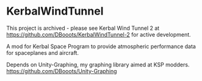 # KerbalWindTunnel

This project is archived - please see Kerbal Wind Tunnel 2 at https://github.com/DBooots/KerbalWindTunnel-2 for active development.

A mod for Kerbal Space Program to provide atmospheric performance data for spaceplanes and aircraft.

Depends on Unity-Graphing, my graphing library aimed at KSP modders.
https://github.com/DBooots/Unity-Graphing
